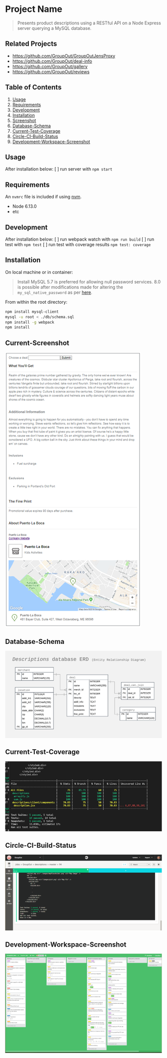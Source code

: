 # Project Name

> Presents product descriptions using a RESTful API
> on a Node Express server querying a MySQL database.

## Related Projects

- https://github.com/GroupOut/GroupOutJensProxy
- https://github.com/GroupOut/deal-info
- https://github.com/GroupOut/gallery
- https://github.com/GroupOut/reviews

## Table of Contents

1.  [Usage](#Usage)
2.  [Requirements](#requirements)
3.  [Development](#development)
4.  [Installation](#installation)
5.  [Screenshot](#screenshot)
6.  [Database-Schema](#database-schema)
7.  [Current-Test-Coverage](#current-test-coverage)
8.  [Circle-CI-Build-Status](#circle-ci-build-status)
9. [Development-Workspace-Screenshot](#development-workspace-screenshot)

## Usage

After installation below:
  [ ] run server with `npm start`

## Requirements

An `nvmrc` file is included if using [nvm](https://github.com/creationix/nvm).

- Node 6.13.0
- etc

## Development

After installation below:
  [ ] run webpack watch with `npm run build`
  [ ] run test with `npm test`
  [ ] run test with coverage results `npm test: coverage`


## Installation

On local machine or in container:
> Install MySQL
> 5.7 is preferred for allowing null password services.
> 8.0 is possible after modifications made for altering the `my_sql_native_password` as per [here](https://github.com/mysqljs/mysql/issues/1507).

From within the root directory:

```sh
npm install mysql-client
mysql -u root < ./db/schema.sql
npm install -g webpack
npm install
```

## Current-Screenshot

![Descriptions Page View ScreenShot](./images/currentSampleWebsiteView_v1.png)

## Database-Schema

![Descriptions Database Entity Relationship Diagram](./images/ERD_descriptionsDB-v1.4.png)


## Current-Test-Coverage

![Descriptions Test Coverage](./images/currentTestingState_v1.png)

## Circle-CI-Build-Status

![Descriptions Build Status](./images/currentTestList_v1.png)

## Development-Workspace-Screenshot

![Sample Trello Board](./images/trelloBoardSample.png)

